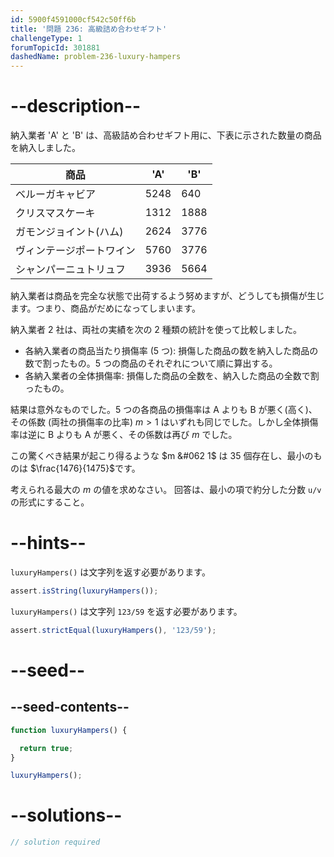 ```yaml
---
id: 5900f4591000cf542c50ff6b
title: '問題 236: 高級詰め合わせギフト'
challengeType: 1
forumTopicId: 301881
dashedName: problem-236-luxury-hampers
---
```


# --description--

納入業者 'A' と 'B' は、高級詰め合わせギフト用に、下表に示された数量の商品を納入しました。

| 商品           | 'A'  | 'B'  |
| ------------ | ---- | ---- |
| ベルーガキャビア     | 5248 | 640  |
| クリスマスケーキ     | 1312 | 1888 |
| ガモンジョイント(ハム) | 2624 | 3776 |
| ヴィンテージポートワイン | 5760 | 3776 |
| シャンパーニュトリュフ  | 3936 | 5664 |

納入業者は商品を完全な状態で出荷するよう努めますが、どうしても損傷が生じます。つまり、商品がだめになってしまいます。

納入業者 2 社は、両社の実績を次の 2 種類の統計を使って比較しました。

- 各納入業者の商品当たり損傷率 (5 つ): 損傷した商品の数を納入した商品の数で割ったもの。5 つの商品のそれぞれについて順に算出する。
- 各納入業者の全体損傷率: 損傷した商品の全数を、納入した商品の全数で割ったもの。

結果は意外なものでした。5 つの各商品の損傷率は A よりも B が悪く(高く)、その係数 (両社の損傷率の比率) $m > 1$ はいずれも同じでした。しかし全体損傷率は逆に B よりも A が悪く、その係数は再び $m$ でした。

この驚くべき結果が起こり得るような $m &#062 1$ は 35 個存在し、最小のものは $\frac{1476}{1475}$です。

考えられる最大の $m$ の値を求めなさい。 回答は、最小の項で約分した分数 `u/v` の形式にすること。

# --hints--

`luxuryHampers()` は文字列を返す必要があります。

```js
assert.isString(luxuryHampers());
```

`luxuryHampers()` は文字列 `123/59` を返す必要があります。

```js
assert.strictEqual(luxuryHampers(), '123/59');
```

# --seed--

## --seed-contents--

```js
function luxuryHampers() {

  return true;
}

luxuryHampers();
```

# --solutions--

```js
// solution required
```
